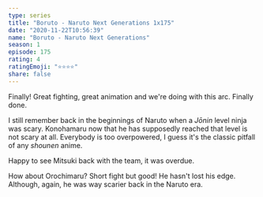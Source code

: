 ```yaml
---
type: series
title: "Boruto - Naruto Next Generations 1x175"
date: "2020-11-22T10:56:39"
name: "Boruto - Naruto Next Generations"
season: 1
episode: 175
rating: 4
ratingEmoji: "⭐️⭐️⭐️⭐️"
share: false
---
```


Finally! Great fighting, great animation and we're doing with this arc. Finally done.

I still remember back in the beginnings of Naruto when a _Jōnin_ level ninja was scary. Konohamaru now that he has supposedly reached that level is not scary at all. Everybody is too overpowered, I guess it's the classic pitfall of any _shounen_ anime.

Happy to see Mitsuki back with the team, it was overdue.

How about Orochimaru? Short fight but good! He hasn't lost his edge. Although, again, he was way scarier back in the Naruto era.
